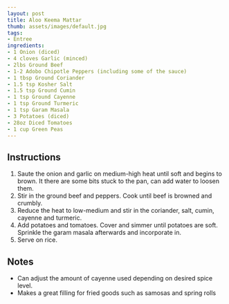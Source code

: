 ```yaml
---
layout: post
title: Aloo Keema Mattar
thumb: assets/images/default.jpg
tags:
- Entree
ingredients:
- 1 Onion (diced)
- 4 cloves Garlic (minced)
- 2lbs Ground Beef
- 1-2 Adobo Chipotle Peppers (including some of the sauce)
- 1 tbsp Ground Coriander
- 1.5 tsp Kosher Salt
- 1.5 tsp Ground Cumin
- 1 tsp Ground Cayenne
- 1 tsp Ground Turmeric
- 1 tsp Garam Masala
- 3 Potatoes (diced)
- 28oz Diced Tomatoes
- 1 cup Green Peas
---
```


## Instructions
1. Saute the onion and garlic on medium-high heat until soft and begins to brown. It there are some bits stuck to the pan, can add water to loosen them.
2. Stir in the ground beef and peppers. Cook until beef is browned and crumbly.
3. Reduce the heat to low-medium and stir in the coriander, salt, cumin, cayenne and turmeric.
4. Add potatoes and tomatoes. Cover and simmer until potatoes are soft. Sprinkle the garam masala afterwards and incorporate in.
5. Serve on rice.

## Notes
- Can adjust the amount of cayenne used depending on desired spice level.
- Makes a great filling for fried goods such as samosas and spring rolls